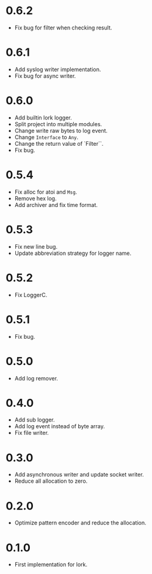 # 0.6.2
* Fix bug for filter when checking result.

# 0.6.1
* Add syslog writer implementation.
* Fix bug for async writer.

# 0.6.0
* Add builtin lork logger.
* Split project into multiple modules.
* Change write raw bytes to log event.
* Change `Interface` to `Any`.
* Change the return value of `Filter``.
* Fix bug.

# 0.5.4
* Fix alloc for atoi and `Msg`.
* Remove hex log.
* Add archiver and fix time format.

# 0.5.3
* Fix new line bug.
* Update abbreviation strategy for logger name.

# 0.5.2
* Fix LoggerC.

# 0.5.1
* Fix bug.

# 0.5.0
* Add log remover.

# 0.4.0
* Add sub logger.
* Add log event instead of byte array.
* Fix file writer.

# 0.3.0
* Add asynchronous writer and update socket writer.
* Reduce all allocation to zero. 

# 0.2.0
* Optimize pattern encoder and reduce the allocation.

# 0.1.0
* First implementation for lork.
